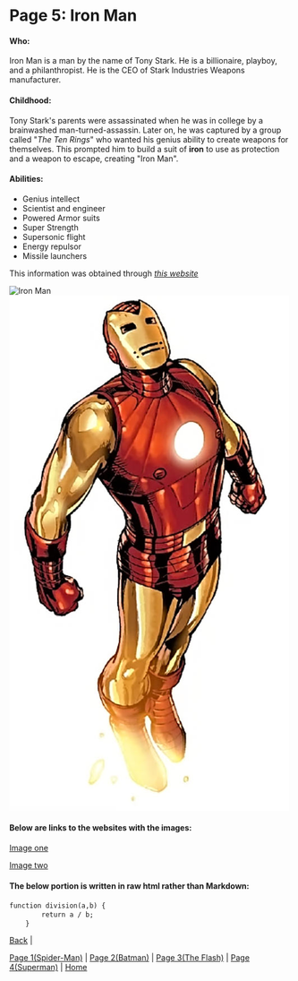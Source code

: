 # Page 5: Iron Man

#### Who:
Iron Man is a man by the name of Tony Stark. He is a billionaire, playboy, and a
philanthropist. He is the CEO of Stark Industries Weapons manufacturer.

#### Childhood:
Tony Stark's parents were assassinated when he was in college by a brainwashed
man-turned-assassin. Later on, he was captured by a group called "*The Ten Rings*" 
who wanted his genius ability to create weapons for themselves. This prompted him
to build a suit of **iron** to use as protection and a weapon to escape, creating 
"Iron Man".

#### Abilities:
* Genius intellect
* Scientist and engineer
* Powered Armor suits
* Super Strength
* Supersonic flight
* Energy repulsor
* Missile launchers

This information was obtained through [*this website*](https://en.wikipedia.org/wiki/Iron_Man)

![Iron Man](https://static.wikia.nocookie.net/marveldatabase/images/4/4d/Iron_Man_Armor_Model_37_from_Fear_Itself_Vol_1_1_cover.jpg/revision/latest/scale-to-width-down/324?cb=20201009051947)
![Iron Man flying][Iron Man]

[Iron Man]: Images/IronManFlying.jpg

#### Below are links to the websites with the images:
[Image one](https://marvel.fandom.com/wiki/Iron_Man_Armor_Model_37)

[Image two](https://www.writeups.org/iron-man-armor-golden-avenger-mk5-marvel-comics/)

#### The below portion is written in raw html rather than Markdown:
```
function division(a,b) {
        return a / b;
    }
```

[Back](Mark4.md) |

[Page 1(Spider-Man)](Mark1.md) | 
[Page 2(Batman)](Mark2.md) | 
[Page 3(The Flash)](Mark3.md) | 
[Page 4(Superman)](Mark4.md) | 
[Home](README.md)
